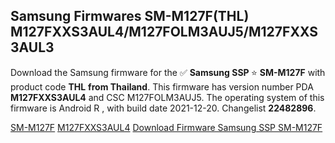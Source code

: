 <h2>Samsung Firmwares SM-M127F(THL) M127FXXS3AUL4/M127FOLM3AUJ5/M127FXXS3AUL3</h2>
Download the Samsung firmware for the ✅ <strong>Samsung SSP </strong> ⭐ <strong>SM-M127F</strong> with product code <strong>THL</strong> <strong> from Thailand</strong>. This firmware has version number PDA <strong>M127FXXS3AUL4</strong> and CSC M127FOLM3AUJ5. The operating system of this firmware is Android R , with build date 2021-12-20. Changelist <strong>22482896</strong>.

[SM-M127F](https://samfirm.shop/samsung/model/SM-M127F)
[M127FXXS3AUL4](https://samfirm.shop/samsung/pda/M127FXXS3AUL4)
[Download Firmware Samsung SSP SM-M127F](https://samfirm.shop/samsung/firmware/483933)
